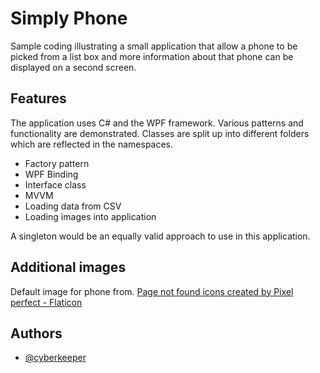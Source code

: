 
# Simply Phone

Sample coding illustrating a small application that allow a phone to be picked from a list box and more information about that phone can be displayed on a second screen.


## Features
The application uses C# and the WPF framework. Various patterns and functionality are demonstrated. Classes are split up into different folders which are reflected in the namespaces.

- Factory pattern
- WPF Binding
- Interface class
- MVVM
- Loading data from CSV
- Loading images into application

A singleton would be an equally valid approach to use in this application. 

## Additional images
Default image for phone from.
<a href="https://www.flaticon.com/free-icons/page-not-found" title="page not found icons">Page not found icons created by Pixel perfect - Flaticon</a>


## Authors

- [@cyberkeeper](https://www.github.com/cyberkeeper)

